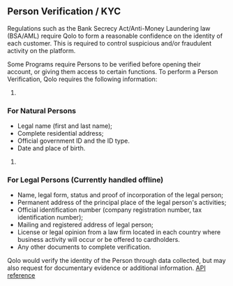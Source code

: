 ## Person Verification / KYC

Regulations such as the Bank Secrecy Act/Anti-Money Laundering law (BSA/AML) require Qolo to form a reasonable confidence on the identity of each customer. This is required to control suspicious and/or fraudulent activity on the platform.

Some Programs require Persons to be verified before opening their account, or giving them access to certain functions. To perform a Person Verification, Qolo requires the following information:

1.
### For Natural Persons

- Legal name (first and last name);
- Complete residential address;
- Official government ID and the ID type.
- Date and place of birth.

1.
### For Legal Persons (Currently handled offline)

- Name, legal form, status and proof of incorporation of the legal person;
- Permanent address of the principal place of the legal person&#39;s activities;
- Official identification number (company registration number, tax identification number);
- Mailing and registered address of legal person;
- License or legal opinion from a law firm located in each country where business activity will occur or be offered to cardholders.
- Any other documents to complete verification.


Qolo would verify the identity of the Person through data collected, but may also request for documentary evidence or additional information. [API reference](https://devapi.qolopay.com/index.html#operation/PerformKYC)
